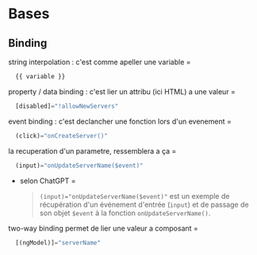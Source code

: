 # Bases

## Binding

string interpolation : c'est comme apeller une variable =

```js
  {{ variable }}
```

property / data binding : c'est lier un attribu (ici HTML) a une valeur =

```js
  [disabled]="!allowNewServers"
```

event binding : c'est declancher une fonction lors d'un evenement =

```js
  (click)="onCreateServer()"
```

la recuperation d'un parametre, ressemblera a ça =

```js
  (input)="onUpdateServerName($event)"
```

- selon ChatGPT =

   >`(input)="onUpdateServerName($event)"` est un exemple de récupération d'un événement d'entrée (`input`) et de passage de son objet `$event` à la fonction `onUpdateServerName()`.

two-way binding permet de lier une valeur a composant =

```js
  [(ngModel)]="serverName"
```
